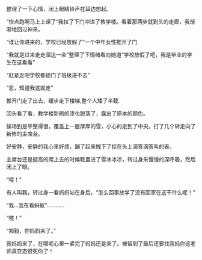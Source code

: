 整理了一下心情，闭上眼睛铃声在耳边想起。

“快点跑啊马上上课了“我拉了下门冲进了教学楼。看着那两步就到头的走廊，我渐渐地回过神来。

“谁让你进来的，学校已经放假了”一个中年女性推开了门

“我就是过来走走溜达一会”整理了下情绪看向她道“学校放假了吧，我是毕业的学生在这看看”

“赶紧走吧学校都锁门了班级进不去”

“恩，知道我这就走”



推开门走了出去，缓步走下楼梯,整个人矮了半截.

回头看了看，教学楼新刷的漆也脱落了，露出了原本的颜色。

操场到是平整得很，覆盖上一层厚厚的雪，小心的走到了中央。打了几个转走向了新修的主席台。



好安静，安静的我心里好烦，蹦了起来拽下了挂在头上滴答滴答叫的表。



主席台还是挺高的爬上去的时候鞋里进了雪冰冰凉，转过身来慢慢的深呼吸，然后闭上了眼。

“喂！”

有人叫我，转过身一看妈妈站在身后。“怎么回事放学了没有回家在这干什么呢！”

“我…我在看蚂蚁”…………

“喂！”

“郑毅，你妈妈来了。”

我妈妈来了，在哪呢心里一紧完了妈妈还是来了。被留到了最后还要找我妈你这老师真变态恨死你了！